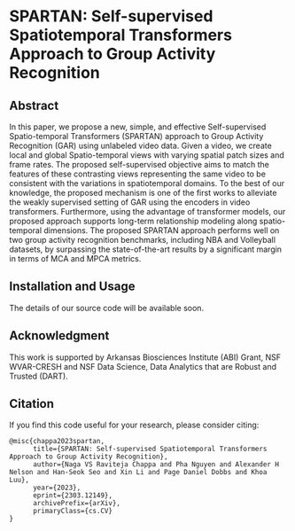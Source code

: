 # SPARTAN: Self-supervised Spatiotemporal Transformers Approach to Group Activity Recognition

## Abstract

In this paper, we propose a new, simple, and effective Self-supervised Spatio-temporal Transformers (SPARTAN) approach to Group Activity Recognition (GAR) using unlabeled video data. Given a video, we create local and global Spatio-temporal views with varying spatial patch sizes and frame rates. The proposed self-supervised objective aims to match the features of these contrasting views representing the same video to be consistent with the variations in spatiotemporal domains. To the best of our knowledge, the proposed mechanism is one of the first works to alleviate the weakly supervised setting of GAR using the encoders in video transformers. Furthermore, using the advantage of transformer models, our proposed approach supports long-term relationship modeling along spatio-temporal dimensions. The proposed SPARTAN approach performs well on two group activity recognition benchmarks, including NBA and Volleyball datasets, by surpassing the state-of-the-art results by a significant margin in terms of MCA and MPCA metrics.

## Installation and Usage

The details of our source code will be available soon.

## Acknowledgment

This work is supported by Arkansas Biosciences Institute (ABI) Grant, NSF WVAR-CRESH and NSF Data Science, Data Analytics that are Robust and Trusted (DART).

## Citation
If you find this code useful for your research, please consider citing:
```
@misc{chappa2023spartan,
      title={SPARTAN: Self-supervised Spatiotemporal Transformers Approach to Group Activity Recognition}, 
      author={Naga VS Raviteja Chappa and Pha Nguyen and Alexander H Nelson and Han-Seok Seo and Xin Li and Page Daniel Dobbs and Khoa Luu},
      year={2023},
      eprint={2303.12149},
      archivePrefix={arXiv},
      primaryClass={cs.CV}
}
```
